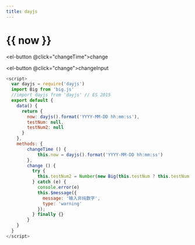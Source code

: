 ```yaml
---
title: dayjs
---
```


<h1>{{ now }}</h1>

<el-button @click="changeTime">change</el-button>

<el-input v-model='testNum'></el-input>

<el-button @click="change">changeInput</el-button>

<el-input v-model='testNum2' :disabled='true'></el-input>

``` js
<script>
  var dayjs = require('dayjs')
  import Big from 'big.js'
  //import dayjs from 'dayjs' // ES 2015
  export default {
    data() {
      return {
        now: dayjs().format('YYYY-MM-DD hh:mm:ss'),
        testNum: null,
        testNum2: null
      }
    },
    methods: {
        changeTime () {
            this.now = dayjs().format('YYYY-MM-DD hh:mm:ss')
        },
        change () {
          try {
            this.testNum2 = Number(new Big(this.testNum ? this.testNum : 0).div(100))
          } catch (e) {
            console.error(e)
            this.$message({
              message: '输入非纯数字',
              type: 'warning'
            });
          } finally {}
        }
    }
  }
</script>
```

<script>
  var dayjs = require('dayjs')
  import Big from 'big.js'
  //import dayjs from 'dayjs' // ES 2015
  export default {
    data() {
      return {
        now: dayjs().format('YYYY-MM-DD hh:mm:ss'),
        testNum: null,
        testNum2: null
      }
    },
    methods: {
        changeTime () {
            this.now = dayjs().format('YYYY-MM-DD hh:mm:ss')
        },
        change () {
          try {
            this.testNum2 = Number(new Big(this.testNum ? this.testNum : 0).div(100))
          } catch (e) {
            console.error(e)
            this.$message({
              message: '输入非纯数字',
              type: 'warning'
            });
          } finally {}
        }
    }
  }
</script>
